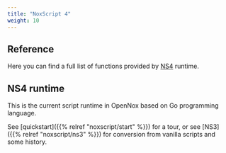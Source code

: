 ```yaml
---
title: "NoxScript 4"
weight: 10
---
```


## Reference

Here you can find a full list of functions provided by [NS4](https://pkg.go.dev/github.com/opennox/noxscript/ns/v4) runtime.

## NS4 runtime

This is the current script runtime in OpenNox based on Go programming language.

See [quickstart]({{% relref "noxscript/start" %}}) for a tour,
or see [NS3]({{% relref "noxscript/ns3" %}}) for conversion from vanilla scripts and some history.